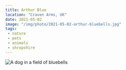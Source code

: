 ```yaml
---
title: Arthur Blue
location: "Craven Arms, UK"
date: 2021-05-02
image: "/img/photo/2021-05-02-arthur-bluebells.jpg"
tags:
 - nature
 - pets
 - animals
 - shropshire
---
```


![A dog in a field of bluebells](/img/photo/2021-05-02-arthur-bluebells.jpg)
